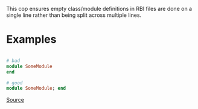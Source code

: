 
This cop ensures empty class/module definitions in RBI files are
done on a single line rather than being split across multiple lines.

# Examples

```ruby

# bad
module SomeModule
end

# good
module SomeModule; end
```

[Source](http://www.rubydoc.info/gems/rubocop/RuboCop/Cop/Sorbet/SingleLineRbiClassModuleDefinitions)